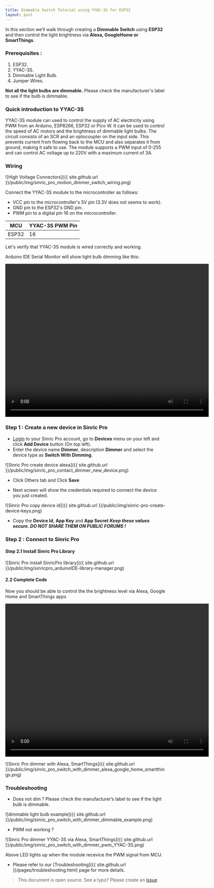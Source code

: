 ```yaml
---
title: Dimmable Switch Tutorial using YYAC-3S for ESP32
layout: post
---
```


In this section we’ll walk through creating a **Dimmable Switch** using **ESP32** and then control the light brightness via **Alexa, GoogleHome or SmartThings**.

### Prerequisites : 

1. ESP32.
2. YYAC-3S.
3. Dimmable Light Bulb. 
3. Jumper Wires.


**Not all the light bulbs are dimmable.** Please check the manufacturer's label to see if the bulb is dimmable.

### Quick introduction to YYAC-3S

YYAC-3S module can used to control the supply of AC electricity using PWM from an Arduino, ESP8266, ESP32 or Pico W. It can be used to control the speed of AC motors and the brightness of dimmable light bulbs. The circuit consists of an SCR and an optocoupler on the input side. This prevents current from flowing back to the MCU and also separates it from ground, making it safe to use. The module supports a PWM input of 0-255 and can control AC voltage up to 220V with a maximum current of 3A.


### Wiring
  
  ![High Voltage Connectors]({{ site.github.url }}/public/img/sinric_pro_motion_dimmer_switch_wiring.png) 



Connect the YYAC-3S module to the microcontroller as follows:
- VCC pin to the microcontroller's 5V pin (3.3V does not seems to work).
- GND pin to the ESP32's GND pin.
- PWM pin to a digital pin 16 on the microcontroller.

| MCU       | YYAC-3S PWM Pin     |
| --------- | ------- |
| ESP32     |    16   |


Let's verify that YYAC-3S module is wired correctly and working. 

<script src="https://gist.github.com/kakopappa/b34693c62c679437fa3a7465a242d7f2.js"></script>

Arduino IDE Serial Monitor will show light bulb dimming like this:

<video width="640" height="480" controls>
  <source src="{{ site.github.url }}/public/video/sinricpro-swith-with-dimmer-YYAC3S.mp4" type="video/mp4">
</video>

### Step 1 : Create a new device in Sinric Pro

* [Login](http://portal.sinric.pro) to your Sinric Pro account, go to **Devices** menu on your left and click **Add Device** button (On top left).
* Enter the device name **Dimmer**, description **Dimmer** and select the device type as **Switch With Dimming**.

![Sinric Pro create device alexa]({{ site.github.url }}/public/img/sinric_pro_contact_dimmer_new_device.png)

* Click Others tab and Click **Save**

* Next screen will show the credentials required to connect the device you just created.

![Sinric Pro copy device id]({{ site.github.url }}/public/img/sinric-pro-create-device-keys.png)

* Copy the **Device Id**, **App Key** and **App Secret** ***Keep these values secure. DO NOT SHARE THEM ON PUBLIC FORUMS !***

### Step 2 : Connect to Sinric Pro 

#### Step 2.1 Install Sinric Pro Library

![Sinric Pro install SinricPro library]({{ site.github.url }}/public/img/sinricpro_arduinoIDE-library-manager.png)

#### 2.2 Complete Code
  
<script src="https://gist.github.com/kakopappa/bb496b32ed359651d357d0769dd83695.js"></script>
 
Now you should be able to control the the brightness level via Alexa, Google Home and SmartThings apps
  
<video width="640" height="480" controls>
  <source src="{{ site.github.url }}/public/video/sinricpro-swith-with-dimmer-google-home-demo.mp4" type="video/mp4">
</video>

![Sinric Pro dimmer with Alexa, SmartThings]({{ site.github.url }}/public/img/sinric_pro_switch_with_dimmer_alexa_google_home_smartthings.png)


### Troubleshooting

- Does not dim ? Please check the manufacturer’s label to see if the light bulb is dimmable.

![dimmable light bulb example]({{ site.github.url }}/public/img/sinric_pro_switch_with_dimmer_dimmable_example.png) 

- PWM not working ?

![Sinric Pro dimmer YYAC-3S via Alexa, SmartThings]({{ site.github.url }}/public/img/sinric_pro_switch_with_dimmer_pwm_YYAC-3S.png)

Above LED lights up when the module recevice the PWM signal from MCU. 

- Please refer to our [Troubleshooting]({{ site.github.url }}/pages/troubleshooting.html) page for more details.

 
> This document is open source. See a typo? Please create an [issue](https://github.com/sinricpro/help-docs)